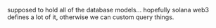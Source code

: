 supposed to hold all of the database models... hopefully solana web3 defines a lot of it, otherwise we can custom query things. 

